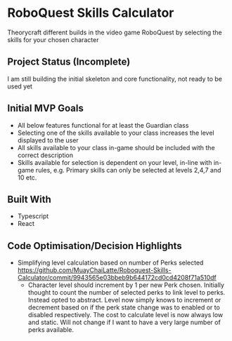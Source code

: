 # RoboQuest Skills Calculator

Theorycraft different builds in the video game RoboQuest by selecting the skills for your chosen character

## Project Status (Incomplete)

I am still building the initial skeleton and core functionality, not ready to be used yet

## Initial MVP Goals

- All below features functional for at least the Guardian class
- Selecting one of the skills available to your class increases the level displayed to the user
- All skills available to your class in-game should be included with the correct description
- Skills available for selection is dependent on your level, in-line with in-game rules, e.g. Primary skills can only be selected at levels 2,4,7 and 10 etc.

## Built With

- Typescript
- React

## Code Optimisation/Decision Highlights

- Simplifying level calculation based on number of Perks selected https://github.com/MuayChaiLatte/Roboquest-Skills-Calculator/commit/9943565e03bbeb9b644172cd0cd4208f71a510df
    - Character level should increment by 1 per new Perk chosen. Initially thought to count the number of selected perks to link level to perks. Instead opted to abstract. Level now simply knows to increment or decrement based on if the perk state change was to enabled or to disabled respectively. The cost to calculate level is now always low and static. Will not change if I want to have a very large number of perks available.